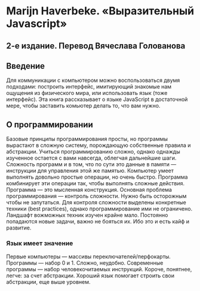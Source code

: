 # Marijn Haverbeke. «Выразительный Javascript» 
## 2-е издание. Перевод Вячеслава Голованова

## Введение

Для коммуникации с компьютером можно воспользоваться двумя подходами: построить интерфейс, имитирующий знакомые нам ощущения из физического мира, или использовать язык (тоже интерфейс). Эта книга рассказывает о языке JavaScript в достаточной мере, чтобы заставить комьютер делать то, что вам нужно.

## О программировании

Базовые принципы программирования просты, но программы вырастают в сложную систему, порождающую собственные правила и абстракции. Учиться программированию сложно, однако однажды изученное остается с вами навсегда, облегчая дальнейшие шаги.
Сложность программ и в том, что по сути это данные в памяти — инструкции для управления этой же памятью. Компьютер умеет выполнять довольно простые операции, но очень быстро. Программа комбинирует эти операции так, чтобы выполнять сложные действия. Программа — это мысленная конструкция.
Основная проблема программирования — контроль сложности. Нужно быть осторожным чтобы не запутаться. Для контроля сложности выделены конкретные техники (best practices), однако программирование ими не ограничено. Ландшафт вожможных техник изучен крайне мало. Постоянно попадаются новые задачи, важно не бояться их. Ибо это и есть кайф и развитие.

### Язык имеет значение

Первые компьютеры — массивы переключателей/перфокарты. Программы — набор 0 и 1. Сложно, неудобно.
Современные программы ­— набор человекочитаемых инструкций. Короче, понятнее, легче: за счет абстракции.
Хороший язык помогает строить свои абстракции, еще выше уровнем.

